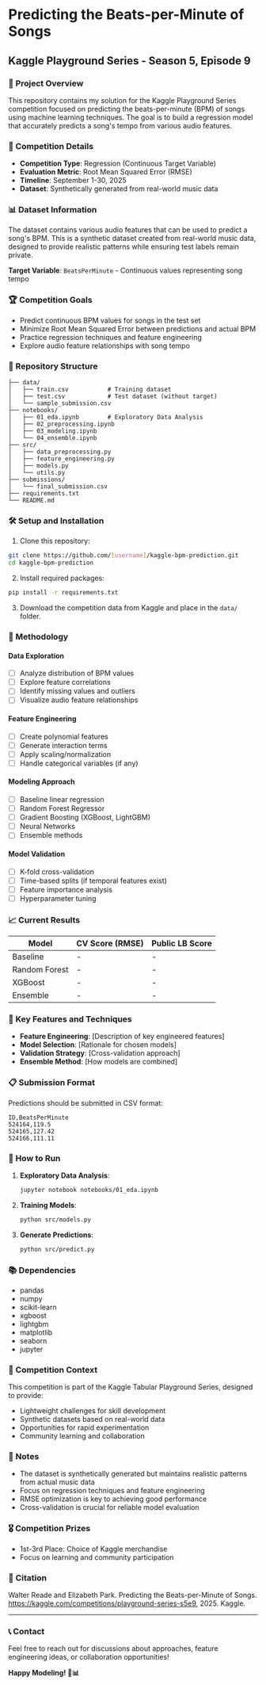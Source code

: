 # Predicting the Beats-per-Minute of Songs

## Kaggle Playground Series - Season 5, Episode 9

### 🎵 Project Overview

This repository contains my solution for the Kaggle Playground Series competition focused on predicting the beats-per-minute (BPM) of songs using machine learning techniques. The goal is to build a regression model that accurately predicts a song's tempo from various audio features.

### 🎯 Competition Details

- **Competition Type**: Regression (Continuous Target Variable)
- **Evaluation Metric**: Root Mean Squared Error (RMSE)
- **Timeline**: September 1-30, 2025
- **Dataset**: Synthetically generated from real-world music data

### 📊 Dataset Information

The dataset contains various audio features that can be used to predict a song's BPM. This is a synthetic dataset created from real-world music data, designed to provide realistic patterns while ensuring test labels remain private.

**Target Variable**: `BeatsPerMinute` - Continuous values representing song tempo

### 🏆 Competition Goals

- Predict continuous BPM values for songs in the test set
- Minimize Root Mean Squared Error between predictions and actual BPM
- Practice regression techniques and feature engineering
- Explore audio feature relationships with song tempo

### 📁 Repository Structure

```
├── data/
│   ├── train.csv           # Training dataset
│   ├── test.csv            # Test dataset (without target)
│   └── sample_submission.csv
├── notebooks/
│   ├── 01_eda.ipynb        # Exploratory Data Analysis
│   ├── 02_preprocessing.ipynb
│   ├── 03_modeling.ipynb
│   └── 04_ensemble.ipynb
├── src/
│   ├── data_preprocessing.py
│   ├── feature_engineering.py
│   ├── models.py
│   └── utils.py
├── submissions/
│   └── final_submission.csv
├── requirements.txt
└── README.md
```

### 🛠️ Setup and Installation

1. Clone this repository:
```bash
git clone https://github.com/[username]/kaggle-bpm-prediction.git
cd kaggle-bpm-prediction
```

2. Install required packages:
```bash
pip install -r requirements.txt
```

3. Download the competition data from Kaggle and place in the `data/` folder.

### 🧪 Methodology

#### Data Exploration
- [ ] Analyze distribution of BPM values
- [ ] Explore feature correlations
- [ ] Identify missing values and outliers
- [ ] Visualize audio feature relationships

#### Feature Engineering
- [ ] Create polynomial features
- [ ] Generate interaction terms
- [ ] Apply scaling/normalization
- [ ] Handle categorical variables (if any)

#### Modeling Approach
- [ ] Baseline linear regression
- [ ] Random Forest Regressor
- [ ] Gradient Boosting (XGBoost, LightGBM)
- [ ] Neural Networks
- [ ] Ensemble methods

#### Model Validation
- [ ] K-fold cross-validation
- [ ] Time-based splits (if temporal features exist)
- [ ] Feature importance analysis
- [ ] Hyperparameter tuning

### 📈 Current Results

| Model | CV Score (RMSE) | Public LB Score |
|-------|----------------|-----------------|
| Baseline | - | - |
| Random Forest | - | - |
| XGBoost | - | - |
| Ensemble | - | - |

### 🔧 Key Features and Techniques

- **Feature Engineering**: [Description of key engineered features]
- **Model Selection**: [Rationale for chosen models]
- **Validation Strategy**: [Cross-validation approach]
- **Ensemble Method**: [How models are combined]

### 📋 Submission Format

Predictions should be submitted in CSV format:
```csv
ID,BeatsPerMinute
524164,119.5
524165,127.42
524166,111.11
```

### 🚀 How to Run

1. **Exploratory Data Analysis**:
   ```bash
   jupyter notebook notebooks/01_eda.ipynb
   ```

2. **Training Models**:
   ```bash
   python src/models.py
   ```

3. **Generate Predictions**:
   ```bash
   python src/predict.py
   ```

### 📚 Dependencies

- pandas
- numpy
- scikit-learn
- xgboost
- lightgbm
- matplotlib
- seaborn
- jupyter

### 🤝 Competition Context

This competition is part of the Kaggle Tabular Playground Series, designed to provide:
- Lightweight challenges for skill development
- Synthetic datasets based on real-world data
- Opportunities for rapid experimentation
- Community learning and collaboration

### 📝 Notes

- The dataset is synthetically generated but maintains realistic patterns from actual music data
- Focus on regression techniques and feature engineering
- RMSE optimization is key to achieving good performance
- Cross-validation is crucial for reliable model evaluation

### 🎖️ Competition Prizes

- 1st-3rd Place: Choice of Kaggle merchandise
- Focus on learning and community participation

### 📄 Citation

Walter Reade and Elizabeth Park. Predicting the Beats-per-Minute of Songs. https://kaggle.com/competitions/playground-series-s5e9, 2025. Kaggle.

---

### 📞 Contact

Feel free to reach out for discussions about approaches, feature engineering ideas, or collaboration opportunities!

**Happy Modeling! 🎵📊**